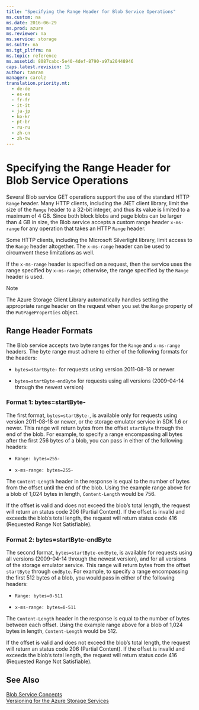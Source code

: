 ```yaml
---
title: "Specifying the Range Header for Blob Service Operations"
ms.custom: na
ms.date: 2016-06-29
ms.prod: azure
ms.reviewer: na
ms.service: storage
ms.suite: na
ms.tgt_pltfrm: na
ms.topic: reference
ms.assetid: 8087cabc-5e40-4def-8790-a97a20448946
caps.latest.revision: 15
author: tamram
manager: carolz
translation.priority.mt: 
  - de-de
  - es-es
  - fr-fr
  - it-it
  - ja-jp
  - ko-kr
  - pt-br
  - ru-ru
  - zh-cn
  - zh-tw
---
```

# Specifying the Range Header for Blob Service Operations
Several Blob service GET operations support the use of the standard HTTP `Range` header. Many HTTP clients, including the .NET client library, limit the size of the `Range` header to a 32-bit integer, and thus its value is limited to a maximum of 4 GB. Since both block blobs and page blobs can be larger than 4 GB in size, the Blob service accepts a custom range header `x-ms-range` for any operation that takes an HTTP `Range` header.  
  
 Some HTTP clients, including the Microsoft Silverlight library, limit access to the `Range` header altogether. The `x-ms-range` header can be used to circumvent these limitations as well.  
  
 If the `x-ms-range` header is specified on a request, then the service uses the range specified by `x-ms-range`; otherwise, the range specified by the `Range` header is used.  
  
> [!NOTE]
>  The Azure Storage Client Library automatically handles setting the appropriate range header on the request when you set the `Range` property of the `PutPageProperties` object.  
  
## Range Header Formats  
 The Blob service accepts two byte ranges for the `Range` and `x-ms-range` headers. The byte range must adhere to either of the following formats for the headers:  
  
-   `bytes=startByte-` for requests using version 2011-08-18 or newer  
  
-   `bytes=startByte-endByte` for requests using all versions (2009-04-14 through the newest version)  
  
### Format 1: bytes=startByte-  
 The first format, `bytes=startByte-`, is available only for requests using version 2011-08-18 or newer, or the storage emulator service in SDK 1.6 or newer. This range will return bytes from the offset `startByte` through the end of the blob. For example, to specify a range encompassing all bytes after the first 256 bytes of a blob, you can pass in either of the following headers:  
  
-   `Range: bytes=255-`  
  
-   `x-ms-range: bytes=255-`  
  
 The `Content-Length` header in the response is equal to the number of bytes from the offset until the end of the blob. Using the example range above for a blob of 1,024 bytes in length, `Content-Length` would be 756.  
  
 If the offset is valid and does not exceed the blob’s total length, the request will return an status code 206 (Partial Content). If the offset is invalid and exceeds the blob’s total length, the request will return status code 416 (Requested Range Not Satisfiable).  
  
### Format 2: bytes=startByte-endByte  
 The second format, `bytes=startByte-endByte`, is available for requests using all versions (2009-04-14 through the newest version), and for all versions of the storage emulator service. This range will return bytes from the offset `startByte` through `endByte`. For example, to specify a range encompassing the first 512 bytes of a blob, you would pass in either of the following headers:  
  
-   `Range: bytes=0-511`  
  
-   `x-ms-range: bytes=0-511`  
  
 The `Content-Length` header in the response is equal to the number of bytes between each offset. Using the example range above for a blob of 1,024 bytes in length, `Content-Length` would be 512.  
  
 If the offset is valid and does not exceed the blob’s total length, the request will return an status code 206 (Partial Content). If the offset is invalid and exceeds the blob’s total length, the request will return status code 416 (Requested Range Not Satisfiable).  
  
## See Also  
 [Blob Service Concepts](Blob-Service-Concepts.md)   
 [Versioning for the Azure Storage Services](Versioning-for-the-Azure-Storage-Services.md)
